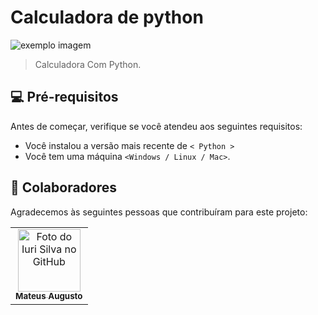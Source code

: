 # Calculadora de python 

<img src="http://conteudo.imguol.com.br/c/noticias/07/2020/01/02/arte-para-o-tec-por-tras-da-calculadora-1577992106273_v2_1200x1200.jpg" alt="exemplo imagem">

>  Calculadora Com Python.

## 💻 Pré-requisitos

Antes de começar, verifique se você atendeu aos seguintes requisitos:

* Você instalou a versão mais recente de `< Python >`
* Você tem uma máquina `<Windows / Linux / Mac>`. 

## 🤝 Colaboradores

Agradecemos às seguintes pessoas que contribuíram para este projeto:

<table>
  <tr>
    <td align="center">
      <a href="#">
        <img src="https://i.pinimg.com/736x/a0/fd/24/a0fd243fc8a65b1618cfa58701cd5078.jpg" width="100px;" alt="Foto do Iuri Silva no GitHub"/><br>
        <sub>
          <b>Mateus Augusto</b>
        </sub>
      </a>
    </td>
  </tr>
</table>

